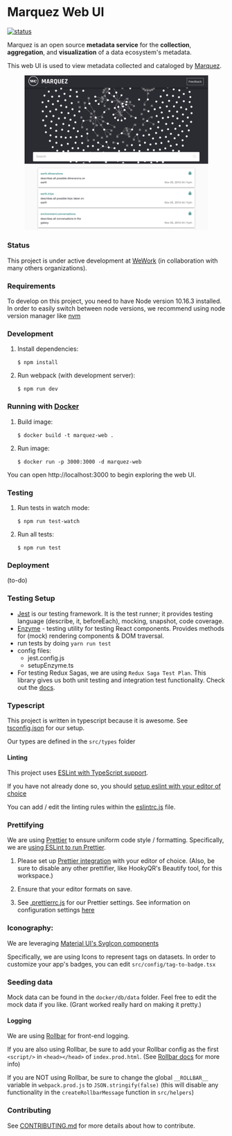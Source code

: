# Marquez Web UI

[![status](https://img.shields.io/badge/status-WIP-yellow.svg)](#status)

Marquez is an open source **metadata service** for the **collection**, **aggregation**, and **visualization** of a data ecosystem's metadata.

This web UI is used to view metadata collected and cataloged by [Marquez](https://github.com/MarquezProject/marquez).

<figure align="center">
  <img src="./docs/images/preview.png">
</figure>

### Status

This project is under active development at [WeWork](https://www.we.co) (in collaboration with many others organizations).

### Requirements

To develop on this project, you need to have Node version 10.16.3 installed. In order to easily switch between node versions, we recommend using node version manager like [nvm](https://github.com/nvm-sh/nvm/blob/master/README.md)

### Development

1. Install dependencies:

   ```
   $ npm install
   ```

2. Run webpack (with development server):

   ```
   $ npm run dev
   ```

### Running with [Docker](./Dockerfile)

1. Build image:

   ```
   $ docker build -t marquez-web .
   ```

2. Run image:

   ```
   $ docker run -p 3000:3000 -d marquez-web
   ```

You can open http://localhost:3000 to begin exploring the web UI.

### Testing

1. Run tests in watch mode:

   ```
   $ npm run test-watch
   ```

2. Run all tests:

   ```
   $ npm run test
   ```

### Deployment

(to-do)

### Testing Setup

- [Jest](https://jestjs.io/en/) is our testing framework. It is the test runner; it provides testing language (describe, it, beforeEach), mocking, snapshot, code coverage.
- [Enzyme](https://github.com/airbnb/enzyme) - testing utility for testing React components. Provides methods for (mock) rendering components & DOM traversal.
- run tests by doing `yarn run test`
- config files:
  - jest.config.js
  - setupEnzyme.ts
- For testing Redux Sagas, we are using `Redux Saga Test Plan`. This library gives us both unit testing and integration test functionality. Check out the [docs](http://redux-saga-test-plan.jeremyfairbank.com/).

### Typescript

This project is written in typescript because it is awesome. See [tsconfig.json](tsconfig.json) for our setup.

Our types are defined in the `src/types` folder

#### Linting

This project uses [ESLint with TypeScript support](https://github.com/typescript-eslint/typescript-eslint).

If you have not already done so, you should [setup eslint with your editor of choice](https://eslint.org/docs/user-guide/integrations)

You can add / edit the linting rules within the [eslintrc.js](eslintrc.js) file.

### Prettifying

We are using [Prettier](https://prettier.io/docs/en/install.html) to ensure uniform code style / formatting. Specifically, we are [using ESLint to run Prettier](https://prettier.io/docs/en/integrating-with-linters.html).

1. Please set up [Prettier integration](https://prettier.io/docs/en/editors.html) with your editor of choice. (Also, be sure to disable any other prettifier, like HookyQR's Beautify tool, for this workspace.)

2. Ensure that your editor formats on save.

3. See [.prettierrc.js](.prettierrc.js) for our Prettier settings. See information on configuration settings [here](https://prettier.io/docs/en/configuration.html)

### Iconography:

We are leveraging [Material UI's SvgIcon components](https://material-ui.com/components/icons/#svg-icons)

Specifically, we are using Icons to represent tags on datasets. In order to customize your app's badges, you can edit `src/config/tag-to-badge.tsx`

### Seeding data

Mock data can be found in the `docker/db/data` folder.
Feel free to edit the mock data if you like. (Grant worked really hard on making it pretty.)

#### Logging

We are using [Rollbar](https://rollbar.com/WeWork/Marquez-UI/) for front-end logging.

If you are also using Rollbar, be sure to add your Rollbar config as the first `<script/>` in `<head></head>` of `index.prod.html`. (See [Rollbar docs](https://docs.rollbar.com/docs/browser-js) for more info)

If you are NOT using Rollbar, be sure to change the global `__ROLLBAR__` variable in `webpack.prod.js` to `JSON.stringify(false)` (this will disable any functionality in the `createRollbarMessage` function in `src/helpers`)

### Contributing

See [CONTRIBUTING.md](https://github.com/MarquezProject/marquez-web/blob/master/CONTRIBUTING.md) for more details about how to contribute.
